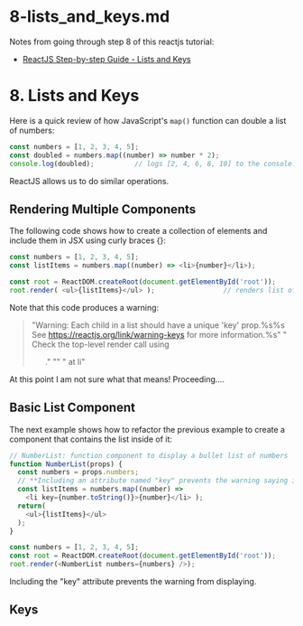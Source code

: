 
# 8-lists_and_keys.md

Notes from going through step 8 of this reactjs tutorial:

- [ReactJS Step-by-step Guide - Lists and Keys](https://reactjs.org/docs/lists-and-keys.html)

# 8. Lists and Keys

Here is a quick review of how JavaScript's `map()` function can double a list of numbers:

```javascript
const numbers = [1, 2, 3, 4, 5];
const doubled = numbers.map((number) => number * 2);
console.log(doubled);          // logs [2, 4, 6, 8, 10] to the console.
```

ReactJS allows us to do similar operations.

## Rendering Multiple Components

The following code shows how to create a collection of elements and include them in JSX using curly braces {}:

```javascript
const numbers = [1, 2, 3, 4, 5];
const listItems = numbers.map((number) => <li>{number}</li>);

const root = ReactDOM.createRoot(document.getElementById('root'));
root.render( <ul>{listItems}</ul> );                 // renders list of bullet items, each of which contains an integer
```

Note that this code produces a warning:

> "Warning: Each child in a list should have a unique 'key' prop.%s%s See https://reactjs.org/link/warning-keys for more information.%s" "
> Check the top-level render call using <ul>." "" "
>     at li"

At this point I am not sure what that means!  Proceeding....

## Basic List Component

The next example shows how to refactor the previous example to create a component that contains the list inside of it:

```javascript
// NumberList: function component to display a bullet list of numbers
function NumberList(props) {
  const numbers = props.numbers;
  // **Including an attribute named "key" prevents the warning saying it's missing**
  const listItems = numbers.map((number) =>
    <li key={number.toString()}>{number}</li> );
  return(
    <ul>{listItems}</ul>
  );
}

const numbers = [1, 2, 3, 4, 5];
const root = ReactDOM.createRoot(document.getElementById('root'));
root.render(<NumberList numbers={numbers} />);
```

Including the "key" attribute prevents the warning from displaying.

## Keys


```javascript
```

```html
```

```javascript
```

```html
```

```javascript
```

```html
```

